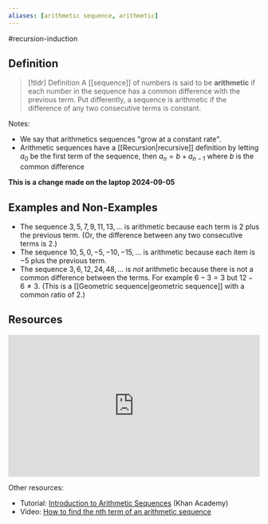 ```yaml
---
aliases: [arithmetic sequence, arithmetic]
--- 
```


#recursion-induction 
## Definition 

> [!tldr] Definition
> A [[sequence]] of numbers is said to be **arithmetic** if each number in the sequence has a common difference with the previous term. Put differently, a sequence is arithmetic if the difference of any two consecutive terms is constant. 

Notes: 
- We say that arithmetics sequences "grow at a constant rate".
- Arithmetic sequences have a [[Recursion|recursive]] definition by letting $a_0$ be the first term of the sequence, then $a_n = b + a_{n-1}$ where $b$ is the common difference 

**This is a change made on the laptop 2024-09-05**

## Examples and Non-Examples

- The sequence $3, 5, 7, 9, 11, 13, \dots$ is arithmetic because each term is $2$ plus the previous term. (Or, the difference between any two consecutive terms is $2$.)
- The sequence $10, 5, 0, -5, -10, -15, \dots$ is arithmetic because each item is $-5$ plus the previous term. 
- The sequence $3, 6, 12, 24, 48, \dots$ is *not* arithmetic because there is not a common difference between the terms. For example $6-3 = 3$ but $12 - 6 \neq 3$. (This is a [[Geometric sequence|geometric sequence]] with a common ratio of $2$.)

## Resources 

<div style="padding:56.25% 0 0 0;position:relative;"><iframe src="https://player.vimeo.com/video/638676941?badge=0&amp;autopause=0&amp;player_id=0&amp;app_id=58479" frameborder="0" allow="autoplay; fullscreen; picture-in-picture" style="position:absolute;top:0;left:0;width:100%;height:100%;" title="Screencast 5.3: Arithmetic and geometric sequences"></iframe></div><script src="https://player.vimeo.com/api/player.js"></script>

Other resources: 
- Tutorial: [Introduction to Arithmetic Sequences](https://www.khanacademy.org/math/algebra/x2f8bb11595b61c86:sequences/x2f8bb11595b61c86:introduction-to-arithmetic-sequences/a/introduction-to-arithmetic-sequences) (Khan Academy)
- Video: [How to find the nth term of an arithmetic sequence](https://www.youtube.com/watch?v=PStn9zHgXHU)